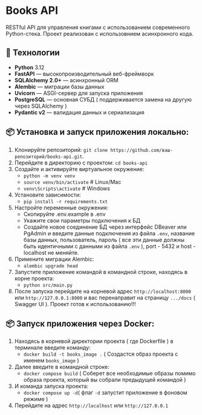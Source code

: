 # Books API

RESTful API для управления книгами с использованием современного Python-стека.
Проект реализован с использовнием асинхронного кода.

## 🚀 Технологии

- **Python** 3.12
- **FastAPI** — высокопроизводительный веб-фреймворк
- **SQLAlchemy 2.0+** — асинхронный ORM
- **Alembic** — миграции базы данных
- **Uvicorn** — ASGI-сервер для запуска приложения
- **PostgreSQL** — основная СУБД ( поддерживается замена на другую через SQLAlchemy )
- **Pydantic v2** — валидация данных и сериализация

## 📦 Установка и запуск приложения локально:
1. Клонируйте репозиторий:
   ```git clone https://github.com/ваш-репозиторий/books-api.git```.
2. Перейдите в директорию с проектом:
   ```cd books-api```
3. Создайте и активируйте виртуальное окружение:
   - ```python -m venv venv```
   - ```source venv/bin/activate```  # Linux/Mac
   - ```venv\Scripts\activate```     # Windows
4. Установите зависимости:
   - ```pip install -r requirements.txt```
5. Настройте переменные окружения:
   - Скопируйте .env.example в .env
   - Укажите свои параметры подключения к БД
   - Создайте новое соединение БД через интерфейс DBeaver или PgAdmin и введите данные подключения из файла ```.env```,
     название базы данных, пользователь, пароль ( все эти данные должны быть идентичными с данными из файла ```.env``` ), port - 5432 и host - localhost не меняйте.
6. Примените миграции Alembic:
   - ```alembic upgrade head```
7. Запустите приложение командой в командной строке, находясь в корне проекта:
   - ```python src/main.py```
8. После запуска перейдите на корневой адрес ```http://localhost:8000``` или ```http://127.0.0.1:8000``` и вас перенаправит на
   страницу ```.../docs``` ( Swagger UI ). Проект готов к использованию!!!
  
## 📦 Запуск приложения через Docker:

1. Находясь в корневой директории проекта ( где Dockerfile ) в терминале введите команду:
   - ```docker build -t books_image .``` ( Создастся образ проекта с именем ```books_image``` )
2. Далее введите в командной строке:
   - ```docker compose build``` ( Соберет все необходимые образы помимо образа проекта, который вы собрали предыдущей командой )
3. И команда запуска проекта:
   - ```docker compose up -d```( флаг  ```-d``` запустит приложение в фоновом режиме )
4. Перейдите на адрес ```http://localhost``` или ```http://127.0.0.1``` 














